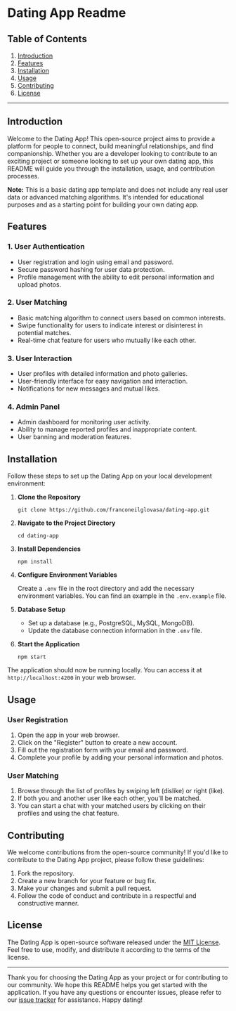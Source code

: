 # Dating App Readme

## Table of Contents

1. [Introduction](#introduction)
2. [Features](#features)
3. [Installation](#installation)
4. [Usage](#usage)
5. [Contributing](#contributing)
6. [License](#license)

---

## Introduction

Welcome to the Dating App! This open-source project aims to provide a platform for people to connect, build meaningful relationships, and find companionship. Whether you are a developer looking to contribute to an exciting project or someone looking to set up your own dating app, this README will guide you through the installation, usage, and contribution processes.

**Note:** This is a basic dating app template and does not include any real user data or advanced matching algorithms. It's intended for educational purposes and as a starting point for building your own dating app.

## Features

### 1. User Authentication

- User registration and login using email and password.
- Secure password hashing for user data protection.
- Profile management with the ability to edit personal information and upload photos.

### 2. User Matching

- Basic matching algorithm to connect users based on common interests.
- Swipe functionality for users to indicate interest or disinterest in potential matches.
- Real-time chat feature for users who mutually like each other.

### 3. User Interaction

- User profiles with detailed information and photo galleries.
- User-friendly interface for easy navigation and interaction.
- Notifications for new messages and mutual likes.

### 4. Admin Panel

- Admin dashboard for monitoring user activity.
- Ability to manage reported profiles and inappropriate content.
- User banning and moderation features.

## Installation

Follow these steps to set up the Dating App on your local development environment:

1. **Clone the Repository**

   ```
   git clone https://github.com/franconeilglovasa/dating-app.git
   ```

2. **Navigate to the Project Directory**

   ```
   cd dating-app
   ```

3. **Install Dependencies**

   ```
   npm install
   ```

4. **Configure Environment Variables**

   Create a `.env` file in the root directory and add the necessary environment variables. You can find an example in the `.env.example` file.

5. **Database Setup**

   - Set up a database (e.g., PostgreSQL, MySQL, MongoDB).
   - Update the database connection information in the `.env` file.

6. **Start the Application**

   ```
   npm start
   ```

The application should now be running locally. You can access it at `http://localhost:4200` in your web browser.

## Usage

### User Registration

1. Open the app in your web browser.
2. Click on the "Register" button to create a new account.
3. Fill out the registration form with your email and password.
4. Complete your profile by adding your personal information and photos.

### User Matching

1. Browse through the list of profiles by swiping left (dislike) or right (like).
2. If both you and another user like each other, you'll be matched.
3. You can start a chat with your matched users by clicking on their profiles and using the chat feature.


## Contributing

We welcome contributions from the open-source community! If you'd like to contribute to the Dating App project, please follow these guidelines:

1. Fork the repository.
2. Create a new branch for your feature or bug fix.
3. Make your changes and submit a pull request.
4. Follow the code of conduct and contribute in a respectful and constructive manner.

## License

The Dating App is open-source software released under the [MIT License](LICENSE). Feel free to use, modify, and distribute it according to the terms of the license.

---

Thank you for choosing the Dating App as your project or for contributing to our community. We hope this README helps you get started with the application. If you have any questions or encounter issues, please refer to our [issue tracker](https://github.com/your-username/dating-app/issues) for assistance. Happy dating!
